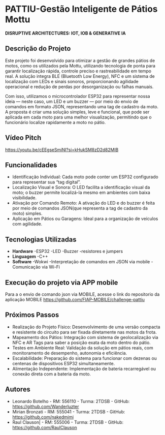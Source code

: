 # PATTIU-Gestão Inteligente de Pátios Mottu
**DISRUPTIVE ARCHITECTURES: IOT, IOB &amp; GENERATIVE IA**
 
## Descrição do Projeto
Este projeto foi desenvolvido para otimizar a gestão de grandes pátios de motos, como os utilizados pela Mottu, utilizando tecnologia de ponta para garantir localização rápida, controle preciso e rastreabilidade em tempo real. A solução integra BLE (Bluetooth Low Energy), NFC e um sistema de localização com LEDs e sinais sonoros, proporcionando agilidade operacional e redução de perdas por desorganização ou falhas manuais.
 
Com isso, utilizamos o microcontrolador ESP32 para representar nossa ideia — neste caso, um LED e um buzzer — por meio do envio de comandos em formato JSON, representando uma tag de cadastro da moto. A proposta é criar uma solução simples, leve e funcional, que pode ser aplicada em cada moto para uma melhor visualização, permitindo que o funcionário localize rapidamente a moto no pátio.
 
## Vídeo Pitch
https://youtu.be/cEEgseSmiNI?si=kHukSM8zD2d82MIB
 
## Funcionalidades
* Identificação Individual: Cada moto pode conter um ESP32 configurado para representar sua “tag digital”.
* Localização Visual e Sonora: O LED facilita a identificação visual da moto; o buzzer permite localizá-la mesmo em ambientes com baixa visibilidade.
* Ativação por Comando Remoto: A ativação do LED e do buzzer é feita por meio de comandos JSON(que representa a tag de cadastro da moto) simples.
* Aplicação em Pátios ou Garagens: Ideal para a organização de veículos com agilidade.
 
## Tecnologias Utilizadas
 * **Hardware**
-ESP32
-LED
-Buzzer
-resistores e jumpers
 * **Linguagem**
-C++
 * **Software**
-Wokwi
-Interpretação de comandos em JSON via mobile
-Comunicação via Wi-Fi

## Execução do projeto via APP mobile

Para a o envio de comando json via MOBILE, acesse o link do repositorio da aplicação MOBILE
https://github.com/FIAP-MOBILE/challenge-pattiu
 
## Próximos Passos
* Realização do Projeto Físico: Desenvolvimento de uma versão compacta e resistente do circuito para ser fixada diretamente nas motos da frota.
* Mapeamento dos Pátios: Integração com sistema de geolocalização via NFC e AR Tags para saber a posição exata da moto dentro do pátio.
* Testes em Ambiente Real: Validação da solução em pátios reais, com monitoramento de desempenho, autonomia e eficiência.
* Escalabilidade: Preparação do sistema para funcionar com dezenas ou centenas de dispositivos ESP32 simultaneamente.
* Alimentação Independente: Implementação de bateria recarregável ou conexão direta com a bateria da moto.

## Autores
* Leonardo Botelho - RM: 556110 - Turma: 2TDSB - GitHub: https://github.com/Wanderluzter
* Mirian Bronzati - RM: 555041 - Turma: 2TDSB - GitHub: https://github.com/nakedmimi
* Raul Clauson| - RM: 555006 - Turma: 2TDSB - GitHub: https://github.com/RaulClauson
